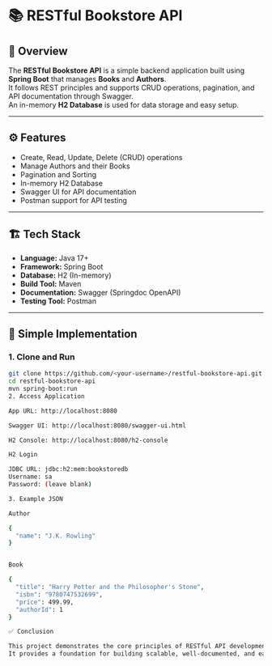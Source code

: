 # 📚 RESTful Bookstore API

## 🧠 Overview
The **RESTful Bookstore API** is a simple backend application built using **Spring Boot** that manages **Books** and **Authors**.  
It follows REST principles and supports CRUD operations, pagination, and API documentation through Swagger.  
An in-memory **H2 Database** is used for data storage and easy setup.

---

## ⚙️ Features
- Create, Read, Update, Delete (CRUD) operations  
- Manage Authors and their Books  
- Pagination and Sorting  
- In-memory H2 Database  
- Swagger UI for API documentation  
- Postman support for API testing  

---

## 🏗️ Tech Stack
- **Language:** Java 17+  
- **Framework:** Spring Boot  
- **Database:** H2 (In-memory)  
- **Build Tool:** Maven  
- **Documentation:** Swagger (Springdoc OpenAPI)  
- **Testing Tool:** Postman  

---

## 🚀 Simple Implementation

### 1. Clone and Run
```bash
git clone https://github.com/<your-username>/restful-bookstore-api.git
cd restful-bookstore-api
mvn spring-boot:run
2. Access Application

App URL: http://localhost:8080

Swagger UI: http://localhost:8080/swagger-ui.html

H2 Console: http://localhost:8080/h2-console

H2 Login

JDBC URL: jdbc:h2:mem:bookstoredb
Username: sa
Password: (leave blank)

3. Example JSON

Author

{
  "name": "J.K. Rowling"
}


Book

{
  "title": "Harry Potter and the Philosopher's Stone",
  "isbn": "9780747532699",
  "price": 499.99,
  "authorId": 1
}

✅ Conclusion

This project demonstrates the core principles of RESTful API development using Spring Boot.
It provides a foundation for building scalable, well-documented, and easily testable Java backend applications.
 
